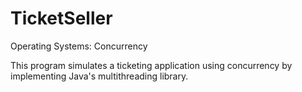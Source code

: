 # TicketSeller
Operating Systems: Concurrency

This program simulates a ticketing application using concurrency by implementing Java's multithreading library.
